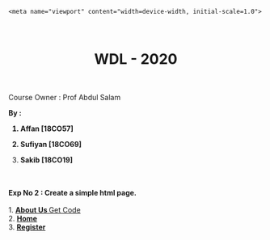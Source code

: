 
<html>

<head>

<title> Experiments </title>

    <meta name="viewport" content="width=device-width, initial-scale=1.0">

</head>

<body>

  <br>

<h1 style="text-align:center;"> WDL - 2020 </h1> <br>

Course Owner : Prof Abdul Salam 

<p><b>By : <br> 

1. Affan [18CO57] <br>

2. Sufiyan [18CO69] <br>

3. Sakib [18CO19]</b>

</p> <br><br>

<div> <b> Exp No 2 : Create a simple html page.</b> </div> <br>

<div> 1. <a href="https://affanthebest.github.io/WDL-TH/Experiments/Exp-2/aboutus" target="_blank"> <b>About Us  </b> </a> <a href="https://raw.githubusercontent.com/AffanTheBest/WDL-TH/Exps/Exp-2/aboutus.html">Get Code</a></div> 

<div> 2. <a href="https://affanthebest.github.io/WDL-TH/Experiments/Exp-2/home" target="_blank"><b> Home</b></a> </div>

<div> 3. <a href="https://affanthebest.github.io/WDL-TH/Experiments/Exp-2/register" target="_blank"><b>Register</b> </a> </div>

</body>

</html>




















